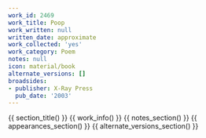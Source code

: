 ```yaml
---
work_id: 2469
work_title: Poop
work_written: null
written_date: approximate
work_collected: 'yes'
work_category: Poem
notes: null
icon: material/book
alternate_versions: []
broadsides:
- publisher: X-Ray Press
  pub_date: '2003'
---
```


{{ section_title() }}
{{ work_info() }}
{{ notes_section() }}
{{ appearances_section() }}
{{ alternate_versions_section() }}